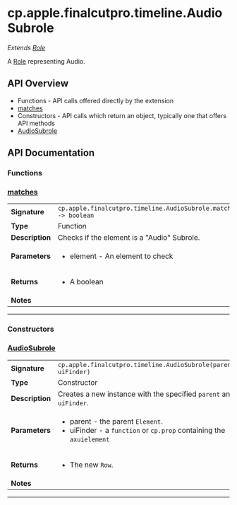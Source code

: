 # cp.apple.finalcutpro.timeline.AudioSubrole

 *Extends [Role](cp.apple.finalcutpro.timeline.Role.md)*

A [Role](cp.apple.finalcutpro.timeline.Role.md) representing Audio.

## API Overview
* Functions - API calls offered directly by the extension
 * [matches](#matches)
* Constructors - API calls which return an object, typically one that offers API methods
 * [AudioSubrole](#audiosubrole)

## API Documentation

### Functions


### [matches](#matches)

|                                             |                                                                                     |
| --------------------------------------------|-------------------------------------------------------------------------------------|
| **Signature**                               | `cp.apple.finalcutpro.timeline.AudioSubrole.matches(element) -> boolean`                                                                    |
| **Type**                                    | Function                                                                     |
| **Description**                             | Checks if the element is a "Audio" Subrole.                                                                     |
| **Parameters**                              | <ul><li>element - An element to check</li></ul> |
| **Returns**                                 | <ul><li>A boolean</li></ul>          |
| **Notes**                                   | <ul></ul>                |

---
### Constructors


### [AudioSubrole](#audiosubrole)

|                                             |                                                                                     |
| --------------------------------------------|-------------------------------------------------------------------------------------|
| **Signature**                               | `cp.apple.finalcutpro.timeline.AudioSubrole(parent, uiFinder)`                                                                    |
| **Type**                                    | Constructor                                                                     |
| **Description**                             | Creates a new instance with the specified `parent` and `uiFinder`.                                                                     |
| **Parameters**                              | <ul><li>parent - the parent `Element`.</li><li>uiFinder - a `function` or `cp.prop` containing the `axuielement`</li></ul> |
| **Returns**                                 | <ul><li>The new `Row`.</li></ul>          |
| **Notes**                                   | <ul></ul>                |

---
